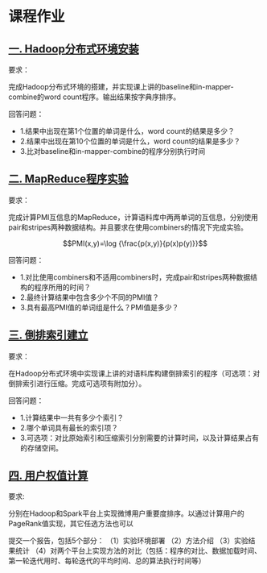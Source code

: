 # 课程作业

## [一. Hadoop分布式环境安装](https://gitlab.chpengzh.com/chpengzh/big-data-course/tree/master/doc/project0)

要求：

完成Hadoop分布式环境的搭建，并实现课上讲的baseline和in-mapper-combine的word count程序。输出结果按字典序排序。

回答问题：

- 1.结果中出现在第1个位置的单词是什么，word count的结果是多少？
- 2.结果中出现在第10个位置的单词是什么，word count的结果是多少？
- 3.比对baseline和in-mapper-combine的程序分别执行时间

## [二. MapReduce程序实验](https://gitlab.chpengzh.com/chpengzh/big-data-course/tree/master/doc/project1)

要求：

完成计算PMI互信息的MapReduce，计算语料库中两两单词的互信息，分别使用pair和stripes两种数据结构。并且要求在使用combiners的情况下完成实验。

```math
PMI(x,y)=\log {\frac{p(x,y)}{p(x)p(y)}}
```

回答问题：

- 1.对比使用combiners和不适用combiners时，完成pair和stripes两种数据结构的程序所用的时间？
- 2.最终计算结果中包含多少个不同的PMI值？
- 3.具有最高PMI值的单词组是什么？PMI值是多少？

## [三. 倒排索引建立](https://gitlab.chpengzh.com/chpengzh/big-data-course/tree/master/doc/project2)

要求：

在Hadoop分布式环境中实现课上讲的对语料库构建倒排索引的程序（可选项：对倒排索引进行压缩。完成可选项有附加分）。
      
回答问题：

- 1.计算结果中一共有多少个索引？
- 2.哪个单词具有最长的索引项？
- 3.可选项：对比原始索引和压缩索引分别需要的计算时间，以及计算结果占有的存储空间。

## [四. 用户权值计算](https://gitlab.chpengzh.com/chpengzh/big-data-course/tree/master/doc/project3)

要求:

分别在Hadoop和Spark平台上实现微博用户重要度排序。以通过计算用户的PageRank值实现，其它任选方法也可以

提交一个报告，包括5个部分：
（1）实验环境部署
（2）方法介绍
（3）实验结果统计
（4）对两个平台上实现方法的对比（包括：程序的对比、数据加载时间、第一轮迭代用时、每轮迭代的平均时间、总的算法执行时间等）